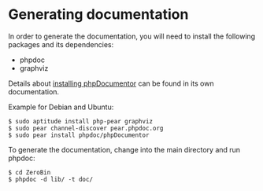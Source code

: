 Generating documentation
========================

In order to generate the documentation, you will need to install the following
packages and its dependencies:
* phpdoc
* graphviz

Details about [installing phpDocumentor](http://phpdoc.org/docs/latest/getting-started/installing.html)
can be found in its own documentation.

Example for Debian and Ubuntu:
```console
$ sudo aptitude install php-pear graphviz
$ sudo pear channel-discover pear.phpdoc.org
$ sudo pear install phpdoc/phpDocumentor
```

To generate the documentation, change into the main directory and run phpdoc:
```console
$ cd ZeroBin
$ phpdoc -d lib/ -t doc/
```

